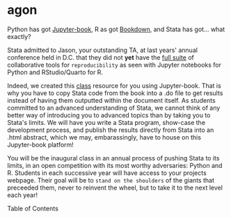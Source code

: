 # agon

Python has got [Jupyter-book](https://jupyterbook.org/en/stable/intro.html), R as got [Bookdown](https://www.youtube.com/watch?v=9i0ElncHGRg), and Stata has got... what exactly?

Stata admitted to Jason, your outstanding TA, at last years' annual conference held in D.C. that they did not **yet** have the [full suite](https://en.wikipedia.org/wiki/Software_suite) of collaborative tools for `reproducibility` as seen with Jupyter notebooks for Python and RStudio/Quarto for R.

Indeed, we created this [class](https://www.jhsph.edu/courses/course/37447/2022/340.700.71/advanced-stata-programming) resource for you using Jupyter-book. That is why you have to copy Stata code from the book into a .do file to get results instead of having them outputted within the document itself. As students committed to an advanced understanding of Stata, we cannot think of any better way of introducing you to advanced topics than by taking you to Stata's limits. We will have you write a Stata program, show-case the development process, and publish the results directly from Stata into an .html abstract, which we may, embarassingly, have to house on this Jupyter-book platform!

You will be the inaugural class in an annual process of pushing Stata to its limits, in an open competition with its most worthy adversaries: Python and R. Students in each successive year will have access to your projects webpage. Their goal will be to `stand on the shoulders` of the giants that preceeded them, never to reinvent the wheel, but to take it to the next level each year!

Table of Contents

```{tableofcontents}
```
